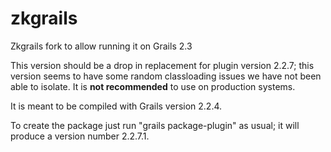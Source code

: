 zkgrails
========

Zkgrails fork to allow running it on Grails 2.3

This version should be a drop in replacement for plugin version 2.2.7; this version seems to have some random classloading issues we have not been able to isolate.
It is **not recommended** to use on production systems. 

It is meant to be compiled with Grails version 2.2.4.

To create the package just run "grails package-plugin" as usual; it will produce a version number 2.2.7.1.
